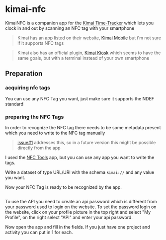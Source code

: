 # kimai-nfc

KimaiNFC is a companion app for the [Kimai Time-Tracker](https://www.kimai.org/de/) which lets you clock in and out by scanning an NFC tag with your smartphone

> Kimai has an app listed on their website, [Kimai Mobile](https://www.kimai.org/store/cloudrizon-kimai-mobile-app-android.html) but i'm not sure if it supports NFC tags

> Kimai also has an official plugin, [Kimai Kiosk](https://www.kimai.org/store/kiosk-barcode-bundle.html) which seems to have the same goals, but with a terminal instead of your own smartphone

## Preparation

### acquiring nfc tags
You can use any NFC Tag you want, just make sure it supports the NDEF standard

### preparing the NFC Tags
In order to recognize the NFC tag there needs to be some metadata present which you need to write to the NFC tag manually

> [issue#1](https://github.com/danielr1996/kimai-nfc/issues/1) addresses this, so in a future version this might be possible directly from the app

I used the [NFC Tools](https://play.google.com/store/apps/details?id=com.wakdev.wdnfc&hl=de&gl=US) app, but you can use any app you want to write the tags. 

Write a dataset of type URL/URI with the schema `kimai://` and any value you want.

Now your NFC Tag is ready to be recognized by the app.

##
To use the API you need to create an api password which is different from your password used to login on the website. 
To set the password login on the website, click on your profile picture in the top right and select "My Profile", on the right select "API" and enter your api password. 

Now open the app and fill in the fields. If you just have one project and activity you can put in 1 for each.

